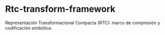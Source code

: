 # Rtc-transform-framework
Representación Transformacional Compacta (RTC): marco de compresión y codificación simbólica.
